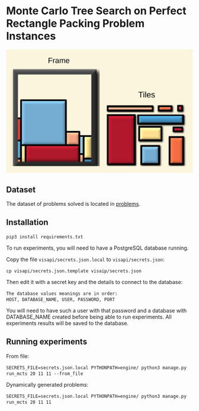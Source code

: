 # Monte Carlo Tree Search on Perfect Rectangle Packing Problem Instances

![GitHub Logo](/images/perfect_rectangle_packing.png)

## Dataset
The dataset of problems solved is located in [problems](problems/).

## Installation
```
pip3 install requirements.txt
```

To run experiments, you will need to have a PostgreSQL database running.

Copy the file `visapi/secrets.json.local` to `visapi/secrets.json`:

```
cp visapi/secrets.json.template visaip/secrets.json
```

Then edit it with a secret key and the details to connect to the database:
```
The database values meanings are in order:
HOST, DATABASE_NAME, USER, PASSWORD, PORT
```

You will need to have such a user with that password and a database with DATABASE_NAME created before being able to run experiments.
All experiments results will be saved to the database.

## Running experiments

From file:
```
SECRETS_FILE=secrets.json.local PYTHONPATH=engine/ python3 manage.py run_mcts 20 11 11 --from_file
```

Dynamically generated problems:
```
SECRETS_FILE=secrets.json.local PYTHONPATH=engine/ python3 manage.py run_mcts 20 11 11
```

